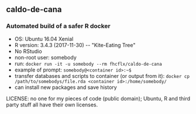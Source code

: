 ## caldo-de-cana

### Automated build of a safer R docker

- OS: Ubuntu 16.04 Xenial
- R version: 3.4.3 (2017-11-30) -- "Kite-Eating Tree"
- No RStudio
- non-root user: somebody
- run:  ```docker run -it -u somebody --rm fhcflx/caldo-de-cana```
- example of prompt: ```somebody@<container id>:~$```
- transfer databases and scripts to container (or output from it):
   ```docker cp /path/to/somebodys/file.rda <container id>:/home/somebody/```
- can install new packages and save history

LICENSE: no one for my pieces of code (public domain); Ubuntu, R and third party stuff all have their own licenses.
